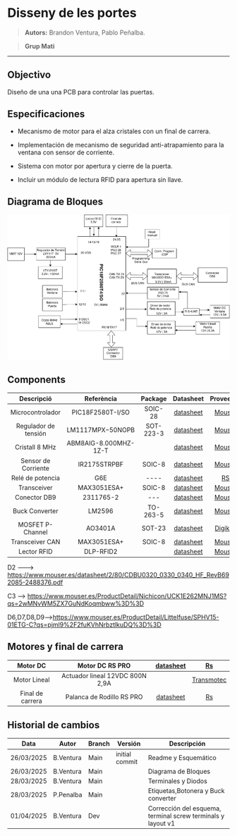 # Disseny de les portes

> **Autors:** Brandon Ventura, Pablo Peñalba.

> **Grup Mati**                             

--------

## Objectivo

Diseño de una una PCB para controlar las puertas.

## Especificaciones

* Mecanismo de motor para el alza cristales con un final de carrera.

* Implementación de mecanismo de seguridad anti-atrapamiento para la ventana con sensor de corriente.

* Sistema con motor por apertura y cierre de la puerta.

* Incluir un módulo de lectura RFID para apertura sin llave.
## Diagrama de Bloques
![Diagrama_bloques](imag/diagrama_bloques.png)
## Components

| Descripció           | Referència         | Package | Datasheet                                                                                             | Proveedor                                                                                                                                                                                                                                             |
|:--------------------:|:------------------:|:--------:|:-----------------------------------------------------------------------------------------------------:|:-------------------------------------------------------------------------------------------------------------------------------------------------------------------------------------------------------------------------------------------------------------------------------------------:|
| Microcontrolador     | PIC18F2580T-I/SO   | SOIC-28  | [datasheet](https://www.mouser.sg/datasheet/2/268/39637d-3443674.pdf)                                 | [Mouser](https://www.mouser.sg/ProductDetail/Microchip-Technology/PIC18F2580T-I-SO?qs=5Wx0vN22rFK6FfhtZXWxdQ%3D%3D)                                                                                                                                              |
| Regulador de tensión | LM1117MPX−50NOPB   | SOT-223-3| [datasheet](https://www.onsemi.com/download/data-sheet/pdf/lm1117-d.pdf)                             | [Mouser](https://www.mouser.es/ProductDetail/onsemi/LM1117MPX-33NOPB?qs=DPoM0jnrROUIbzbQHFmeig%3D%3D)                                                                                                                                                                                       |
| Cristall 8 MHz       | ABM8AIG-8.000MHZ-1Z-T |          | [datasheet](https://www.mouser.es/datasheet/2/3/ABM8AIG-1775167.pdf)                                  | [Mouser](https://www.mouser.es/ProductDetail/ABRACON/ABM8AIG-8.000MHZ-1Z-T?qs=uwxL4vQweFM9%2FeRu4wQgCQ%3D%3D&srsltid=AfmBOoriDfBKSHWjOtEE_VRlSqB6bDJxLzhisTbPEm-Sjx0bfHumVILy)                                                                                                                                                                                  |
| Sensor de Corriente  | IR2175STRPBF       | SOIC-8   | [datasheet](https://www.mouser.es/datasheet/2/196/Infineon_IR2175_S__DataSheet_v01_00_EN-3362704.pdf) | [Mouser](https://www.mouser.es/ProductDetail/Infineon-Technologies/IR2175STRPBF?qs=2r01AXMCG3Mz96toc2YS0Q%3D%3D)                                                                                                                                              |
| Relé de potencia     | G6E                | ----     | [datasheet](https://docs.rs-online.com/8949/A700000008621017.pdf)                                       | [RS](https://es.rs-online.com/web/p/reles-de-potencia/0376593)                                                                                                                                                                                                                            |
| Transceiver          | MAX3051ESA+        | SOIC-8   | [datasheet](https://www.mouser.es/datasheet/2/609/MAX3051-3128607.pdf)                                | [Mouser](https://www.mouser.es/ProductDetail/Analog-Devices-Maxim-Integrated/MAX3051ESA%2BT?qs=CDqwynd4ZNpR5GfQHcjhqg%3D%3D)                                                                                                                                              |
| Conector DB9         | 2311765-2          | ---      | [datasheet](https://www.mouser.es/datasheet/2/418/7/ENG_CD_2311765_D-2072969.pdf)                     | [Mouser](https://www.mouser.es/ProductDetail/TE-Connectivity/2311765-2?qs=rrS6PyfT74frdzrH7SJRfg%3D%3D&mgh=1&vip=1&utm_id=19103542967&gad_source=1&gclid=CjwKCAjw26KxBhBDEiwAu6KXt0r6XHcXVAKDy0fb1AQDEcRaa8CqE_BUjWUK4OHCnLL84KZ4c8u68xoCDQcQAvD_BwE)|
| Buck Converter       | LM2596             | TO-263-5 | [datasheet](https://www.ti.com/lit/ds/symlink/lm2596.pdf) | [Mouser](https://www.mouser.es/ProductDetail/Texas-Instruments/LM2596SX-5.0-NOPB?qs=X1J7HmVL2ZGZ5T4VcWdmNw%3D%3D)                                                                                                                                                                                                                       |
| MOSFET P-Channel     | AO3401A            | SOT-23  | [datasheet](https://www.aosmd.com/sites/default/files/res/datasheets/AO3401A.pdf)                      | [Digikey](https://www.digikey.es/es/products/detail/alpha-omega-semiconductor-inc/AO3401A/1855773)                                                                                                                                                                                          |
| Transceiver CAN      | MAX3051ESA+        | SOIC-8  | [datasheet](https://www.mouser.es/datasheet/2/609/MAX3051-3469944.pdf)                                 | [Mouser](https://www.mouser.es/ProductDetail/Analog-Devices-Maxim-Integrated/MAX3051ESA%2bT?qs=sGAEpiMZZMuyKkoWRCJ2WCvAmU8rwmAFQagA9HhnCAw%3D)                                                                                                                            |
| Lector RFID          | DLP-RFID2          |         | [datasheet](https://www.mouser.es/datasheet/2/117/dlp-rfid2-ds-v114-1374531.pdf)                       | [Mouser](https://www.mouser.es/ProductDetail/DLP-Design/DLP-RFID2?qs=7edrXduW%2FNsZxdz8dNHO%252BQ%3D%3D)                                                                                                                                                                                    |
D2 ---> https://www.mouser.es/datasheet/2/80/CDBU0320_0330_0340_HF_RevB692085-2488376.pdf

C3 --> https://www.mouser.es/ProductDetail/Nichicon/UCK1E262MNJ1MS?qs=2wMNvWM5ZX7GuNdKoqmbww%3D%3D

D6,D7,D8,D9-->https://www.mouser.es/ProductDetail/Littelfuse/SPHV15-01ETG-C?qs=pjml9%2F2fuKVhNrbztlkuDQ%3D%3D
## Motores y final de carrera

| Motor DC         | Motor DC RS PRO                 | [datasheet](https://docs.rs-online.com/6e47/A700000007082069.pdf) | [Rs](https://es.rs-online.com/web/p/motores-dc/3213186)                       |
|:----------------:|:-------------------------------:|:-----------------------------------------------------------------:|:-----------------------------------------------------------------------------:|
| Motor Lineal     | Actuador lineal 12VDC 800N 2,9A |                                                                   | [Transmotec](https://www.transmotec.es/product/dla-12-30-a-50-ip65/?vat=true) |
| Final de carrera | Palanca de Rodillo RS PRO       | [datasheet](https://docs.rs-online.com/2b32/A700000008919438.pdf) | [Rs](https://es.rs-online.com/web/p/interruptores-final-de-carrera/9026871)   |

## Historial de cambios

| Data       | Autor     | Branch | Versión        | Descripción          |
| ---------- | --------- | ------ | -------------- | -------------------- |
| 26/03/2025 | B.Ventura | Main | initial commit | Readme y Esquemático |
| 26/03/2025 | B.Ventura | Main | | Diagrama de Bloques |
| 28/03/2025 | B.Ventura | Main | | Terminales y Diodos |
| 28/03/2025 | P.Penalba | Main | | Etiquetas,Botonera y Buck converter|
| 01/04/2025 | B.Ventura | Dev | | Corrección del esquema, terminal screw terminals y layout v1|
